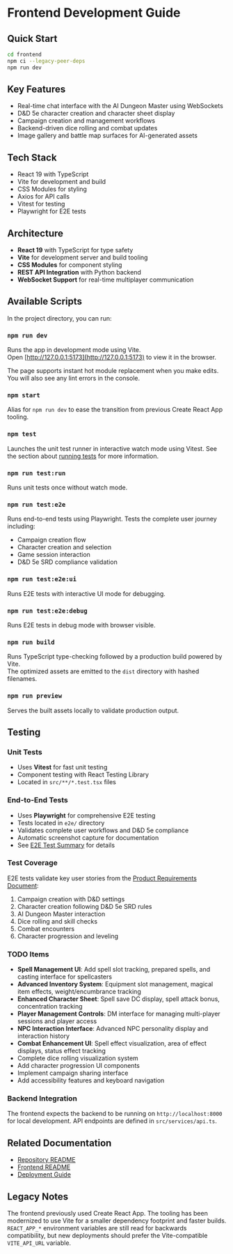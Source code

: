 # Frontend Development Guide

## Quick Start

```bash
cd frontend
npm ci --legacy-peer-deps
npm run dev
```

## Key Features

- Real-time chat interface with the AI Dungeon Master using WebSockets
- D&D 5e character creation and character sheet display
- Campaign creation and management workflows
- Backend-driven dice rolling and combat updates
- Image gallery and battle map surfaces for AI-generated assets

## Tech Stack

- React 19 with TypeScript
- Vite for development and build
- CSS Modules for styling
- Axios for API calls
- Vitest for testing
- Playwright for E2E tests


## Architecture

- **React 19** with TypeScript for type safety
- **Vite** for development server and build tooling
- **CSS Modules** for component styling
- **REST API Integration** with Python backend
- **WebSocket Support** for real-time multiplayer communication

## Available Scripts

In the project directory, you can run:

### `npm run dev`

Runs the app in development mode using Vite.\
Open [http://127.0.0.1:5173](http://127.0.0.1:5173) to view it in the browser.

The page supports instant hot module replacement when you make edits.\
You will also see any lint errors in the console.

### `npm start`

Alias for `npm run dev` to ease the transition from previous Create React App tooling.

### `npm test`

Launches the unit test runner in interactive watch mode using Vitest.
See the section about [running tests](https://facebook.github.io/create-react-app/docs/running-tests) for more information.

### `npm run test:run`

Runs unit tests once without watch mode.

### `npm run test:e2e`

Runs end-to-end tests using Playwright. Tests the complete user journey including:
- Campaign creation flow
- Character creation and selection
- Game session interaction
- D&D 5e SRD compliance validation

### `npm run test:e2e:ui`

Runs E2E tests with interactive UI mode for debugging.

### `npm run test:e2e:debug`

Runs E2E tests in debug mode with browser visible.

### `npm run build`

Runs TypeScript type-checking followed by a production build powered by Vite.\
The optimized assets are emitted to the `dist` directory with hashed filenames.

### `npm run preview`

Serves the built assets locally to validate production output.

## Testing

### Unit Tests
- Uses **Vitest** for fast unit testing
- Component testing with React Testing Library
- Located in `src/**/*.test.tsx` files

### End-to-End Tests
- Uses **Playwright** for comprehensive E2E testing
- Tests located in `e2e/` directory
- Validates complete user workflows and D&D 5e compliance
- Automatic screenshot capture for documentation
- See [E2E Test Summary](../specs/E2E_TEST_SUMMARY.md) for details

### Test Coverage
E2E tests validate key user stories from the [Product Requirements Document](../prd/index.md):
1. Campaign creation with D&D settings
2. Character creation following D&D 5e SRD rules
3. AI Dungeon Master interaction
4. Dice rolling and skill checks
5. Combat encounters
6. Character progression and leveling

### TODO Items
- **Spell Management UI**: Add spell slot tracking, prepared spells, and casting interface for spellcasters
- **Advanced Inventory System**: Equipment slot management, magical item effects, weight/encumbrance tracking
- **Enhanced Character Sheet**: Spell save DC display, spell attack bonus, concentration tracking
- **Player Management Controls**: DM interface for managing multi-player sessions and player access
- **NPC Interaction Interface**: Advanced NPC personality display and interaction history
- **Combat Enhancement UI**: Spell effect visualization, area of effect displays, status effect tracking
- Complete dice rolling visualization system
- Add character progression UI components
- Implement campaign sharing interface
- Add accessibility features and keyboard navigation

### Backend Integration
The frontend expects the backend to be running on `http://localhost:8000` for local development. API endpoints are defined in `src/services/api.ts`.

## Related Documentation
- [Repository README](../../README.md)
- [Frontend README](../../frontend/README.md)
- [Deployment Guide](../deployment.md)

## Legacy Notes

The frontend previously used Create React App. The tooling has been modernized to use Vite for a smaller dependency footprint and faster builds. `REACT_APP_*` environment variables are still read for backwards compatibility, but new deployments should prefer the Vite-compatible `VITE_API_URL` variable.
